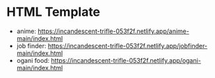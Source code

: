 # HTML Template

- anime: https://incandescent-trifle-053f2f.netlify.app/anime-main/index.html
- job finder: https://incandescent-trifle-053f2f.netlify.app/jobfinder-main/index.html
- ogani food: https://incandescent-trifle-053f2f.netlify.app/ogani-main/index.html
